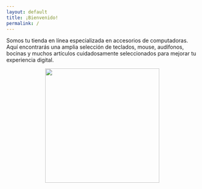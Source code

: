 ```yaml
---
layout: default
title: ¡Bienvenido!
permalink: /
---
```


Somos tu tienda en línea especializada en accesorios de computadoras. Aquí encontrarás una amplia selección de teclados, mouse, audífonos, bocinas y muchos artículos cuidadosamente seleccionados para mejorar tu experiencia digital. 

<div style="text-align: center;">
    <img src="/assets/accesorios.jpg" width="300" />
</div>
